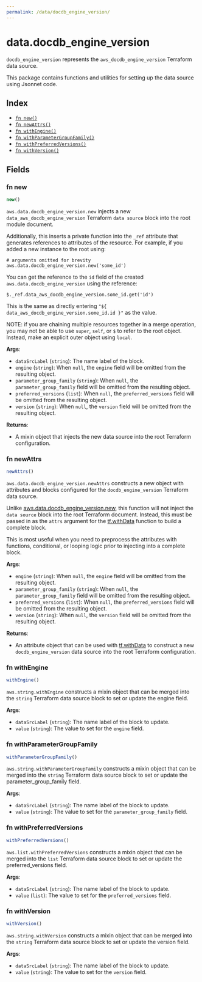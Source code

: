 ```yaml
---
permalink: /data/docdb_engine_version/
---
```


# data.docdb_engine_version

`docdb_engine_version` represents the `aws_docdb_engine_version` Terraform data source.



This package contains functions and utilities for setting up the data source using Jsonnet code.


## Index

* [`fn new()`](#fn-new)
* [`fn newAttrs()`](#fn-newattrs)
* [`fn withEngine()`](#fn-withengine)
* [`fn withParameterGroupFamily()`](#fn-withparametergroupfamily)
* [`fn withPreferredVersions()`](#fn-withpreferredversions)
* [`fn withVersion()`](#fn-withversion)

## Fields

### fn new

```ts
new()
```


`aws.data.docdb_engine_version.new` injects a new `data_aws_docdb_engine_version` Terraform `data source`
block into the root module document.

Additionally, this inserts a private function into the `_ref` attribute that generates references to attributes of the
resource. For example, if you added a new instance to the root using:

    # arguments omitted for brevity
    aws.data.docdb_engine_version.new('some_id')

You can get the reference to the `id` field of the created `aws.data.docdb_engine_version` using the reference:

    $._ref.data_aws_docdb_engine_version.some_id.get('id')

This is the same as directly entering `"${ data_aws_docdb_engine_version.some_id.id }"` as the value.

NOTE: if you are chaining multiple resources together in a merge operation, you may not be able to use `super`, `self`,
or `$` to refer to the root object. Instead, make an explicit outer object using `local`.

**Args**:
  - `dataSrcLabel` (`string`): The name label of the block.
  - `engine` (`string`):  When `null`, the `engine` field will be omitted from the resulting object.
  - `parameter_group_family` (`string`):  When `null`, the `parameter_group_family` field will be omitted from the resulting object.
  - `preferred_versions` (`list`):  When `null`, the `preferred_versions` field will be omitted from the resulting object.
  - `version` (`string`):  When `null`, the `version` field will be omitted from the resulting object.

**Returns**:
- A mixin object that injects the new data source into the root Terraform configuration.


### fn newAttrs

```ts
newAttrs()
```


`aws.data.docdb_engine_version.newAttrs` constructs a new object with attributes and blocks configured for the `docdb_engine_version`
Terraform data source.

Unlike [aws.data.docdb_engine_version.new](#fn-new), this function will not inject the `data source`
block into the root Terraform document. Instead, this must be passed in as the `attrs` argument for the
[tf.withData](https://github.com/tf-libsonnet/core/tree/main/docs#fn-withdata) function to build a complete block.

This is most useful when you need to preprocess the attributes with functions, conditional, or looping logic prior to
injecting into a complete block.

**Args**:
  - `engine` (`string`):  When `null`, the `engine` field will be omitted from the resulting object.
  - `parameter_group_family` (`string`):  When `null`, the `parameter_group_family` field will be omitted from the resulting object.
  - `preferred_versions` (`list`):  When `null`, the `preferred_versions` field will be omitted from the resulting object.
  - `version` (`string`):  When `null`, the `version` field will be omitted from the resulting object.

**Returns**:
  - An attribute object that can be used with [tf.withData](https://github.com/tf-libsonnet/core/tree/main/docs#fn-withdata) to construct a new `docdb_engine_version` data source into the root Terraform configuration.


### fn withEngine

```ts
withEngine()
```

`aws.string.withEngine` constructs a mixin object that can be merged into the `string`
Terraform data source block to set or update the engine field.



**Args**:
  - `dataSrcLabel` (`string`): The name label of the block to update.
  - `value` (`string`): The value to set for the `engine` field.


### fn withParameterGroupFamily

```ts
withParameterGroupFamily()
```

`aws.string.withParameterGroupFamily` constructs a mixin object that can be merged into the `string`
Terraform data source block to set or update the parameter_group_family field.



**Args**:
  - `dataSrcLabel` (`string`): The name label of the block to update.
  - `value` (`string`): The value to set for the `parameter_group_family` field.


### fn withPreferredVersions

```ts
withPreferredVersions()
```

`aws.list.withPreferredVersions` constructs a mixin object that can be merged into the `list`
Terraform data source block to set or update the preferred_versions field.



**Args**:
  - `dataSrcLabel` (`string`): The name label of the block to update.
  - `value` (`list`): The value to set for the `preferred_versions` field.


### fn withVersion

```ts
withVersion()
```

`aws.string.withVersion` constructs a mixin object that can be merged into the `string`
Terraform data source block to set or update the version field.



**Args**:
  - `dataSrcLabel` (`string`): The name label of the block to update.
  - `value` (`string`): The value to set for the `version` field.
